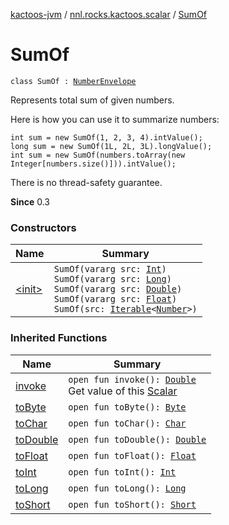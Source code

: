 [kactoos-jvm](../../index.md) / [nnl.rocks.kactoos.scalar](../index.md) / [SumOf](./index.md)

# SumOf

`class SumOf : `[`NumberEnvelope`](../-number-envelope/index.md)

Represents total sum of given numbers.

Here is how you can use it to summarize numbers:

```
int sum = new SumOf(1, 2, 3, 4).intValue();
long sum = new SumOf(1L, 2L, 3L).longValue();
int sum = new SumOf(numbers.toArray(new Integer[numbers.size()])).intValue();
```

There is no thread-safety guarantee.

**Since**
0.3

### Constructors

| Name | Summary |
|---|---|
| [&lt;init&gt;](-init-.md) | `SumOf(vararg src: `[`Int`](https://kotlinlang.org/api/latest/jvm/stdlib/kotlin/-int/index.html)`)`<br>`SumOf(vararg src: `[`Long`](https://kotlinlang.org/api/latest/jvm/stdlib/kotlin/-long/index.html)`)`<br>`SumOf(vararg src: `[`Double`](https://kotlinlang.org/api/latest/jvm/stdlib/kotlin/-double/index.html)`)`<br>`SumOf(vararg src: `[`Float`](https://kotlinlang.org/api/latest/jvm/stdlib/kotlin/-float/index.html)`)`<br>`SumOf(src: `[`Iterable`](https://kotlinlang.org/api/latest/jvm/stdlib/kotlin.collections/-iterable/index.html)`<`[`Number`](https://kotlinlang.org/api/latest/jvm/stdlib/kotlin/-number/index.html)`>)` |

### Inherited Functions

| Name | Summary |
|---|---|
| [invoke](../-number-envelope/invoke.md) | `open fun invoke(): `[`Double`](https://kotlinlang.org/api/latest/jvm/stdlib/kotlin/-double/index.html)<br>Get value of this [Scalar](../../nnl.rocks.kactoos/-scalar/index.md) |
| [toByte](../-number-envelope/to-byte.md) | `open fun toByte(): `[`Byte`](https://kotlinlang.org/api/latest/jvm/stdlib/kotlin/-byte/index.html) |
| [toChar](../-number-envelope/to-char.md) | `open fun toChar(): `[`Char`](https://kotlinlang.org/api/latest/jvm/stdlib/kotlin/-char/index.html) |
| [toDouble](../-number-envelope/to-double.md) | `open fun toDouble(): `[`Double`](https://kotlinlang.org/api/latest/jvm/stdlib/kotlin/-double/index.html) |
| [toFloat](../-number-envelope/to-float.md) | `open fun toFloat(): `[`Float`](https://kotlinlang.org/api/latest/jvm/stdlib/kotlin/-float/index.html) |
| [toInt](../-number-envelope/to-int.md) | `open fun toInt(): `[`Int`](https://kotlinlang.org/api/latest/jvm/stdlib/kotlin/-int/index.html) |
| [toLong](../-number-envelope/to-long.md) | `open fun toLong(): `[`Long`](https://kotlinlang.org/api/latest/jvm/stdlib/kotlin/-long/index.html) |
| [toShort](../-number-envelope/to-short.md) | `open fun toShort(): `[`Short`](https://kotlinlang.org/api/latest/jvm/stdlib/kotlin/-short/index.html) |
